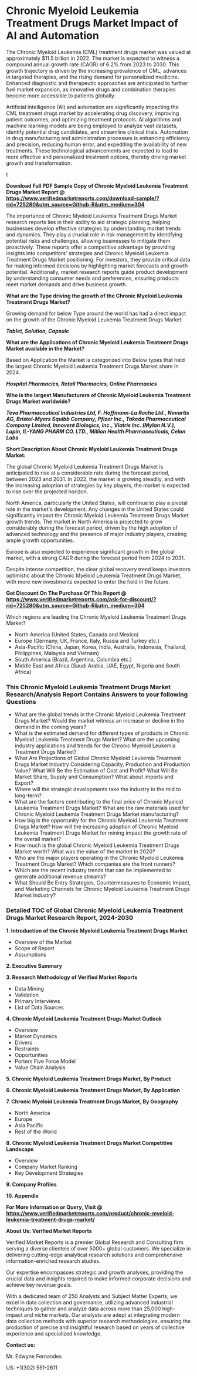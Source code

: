 <meta name="title" content="Global Chronic Myeloid Leukemia Treatment Drugs Market Impact of AI and Automation"><meta name="description" content="The Chronic Myeloid Leukemia (CML) treatment drugs market was valued at approximately $11.5 billion in 2022. The market is expected to witness a compound annual growth"><meta name="title" content="Chronic Myeloid Leukemia Treatment Drugs Market Size, Share, Scope, Trends, Growth, Opportunities, Analysis, Forecast"><h1>Chronic Myeloid Leukemia Treatment Drugs Market Impact of AI and Automation</h1><p>The Chronic Myeloid Leukemia (CML) treatment drugs market was valued at approximately $11.5 billion in 2022. The market is expected to witness a compound annual growth rate (CAGR) of 6.2% from 2023 to 2030. This growth trajectory is driven by the increasing prevalence of CML, advances in targeted therapies, and the rising demand for personalized medicine. Enhanced diagnostic and therapeutic approaches are anticipated to further fuel market expansion, as innovative drugs and combination therapies become more accessible to patients globally.</p><p>Artificial Intelligence (AI) and automation are significantly impacting the CML treatment drugs market by accelerating drug discovery, improving patient outcomes, and optimizing treatment protocols. AI algorithms and machine learning models are being employed to analyze vast datasets, identify potential drug candidates, and streamline clinical trials. Automation in drug manufacturing and administration processes is enhancing efficiency and precision, reducing human error, and expediting the availability of new treatments. These technological advancements are expected to lead to more effective and personalized treatment options, thereby driving market growth and transformation.</p>t</p><p id="" class=""><strong>Download Full PDF Sample Copy of Chronic Myeloid Leukemia Treatment Drugs Market Report @ <a href="https://www.verifiedmarketreports.com/download-sample/?rid=725280&utm_source=Github-R&utm_medium=304" target="_blank">https://www.verifiedmarketreports.com/download-sample/?rid=725280&utm_source=Github-R&utm_medium=304</a></strong></p><p>The importance of&nbsp;Chronic Myeloid Leukemia Treatment Drugs Market research reports lies in their ability to aid strategic planning, helping businesses develop effective strategies by understanding market trends and dynamics. They play a crucial role in risk management by identifying potential risks and challenges, allowing businesses to mitigate them proactively. These reports offer a competitive advantage by providing insights into competitors' strategies and Chronic Myeloid Leukemia Treatment Drugs Market positioning. For investors, they provide critical data for making informed decisions by highlighting market forecasts and growth potential. Additionally, market research reports guide product development by understanding consumer needs and preferences, ensuring products meet market demands and drive business growth.</p><p><strong>What are the&nbsp;Type driving the growth of the Chronic Myeloid Leukemia Treatment Drugs Market?</strong></p><p id="" class="">Growing demand for below Type around the world has had a direct impact on the growth of the Chronic Myeloid Leukemia Treatment Drugs Market:</p><em><strong>Tablet, Solution, Capsule</strong></em></p><strong>What are the&nbsp;Applications&nbsp;of Chronic Myeloid Leukemia Treatment Drugs Market available in the Market?</strong></p><p id="" class="">Based on Application the Market is categorized into Below types that held the largest Chronic Myeloid Leukemia Treatment Drugs Market share In 2024.</p><em><strong>Hospital Pharmacies, Retail Pharmacies, Online Pharmacies</strong></em></p><strong>Who is the largest Manufacturers of Chronic Myeloid Leukemia Treatment Drugs Market worldwide?</strong></p><p><em><strong>Teva Pharmaceutical Industries Ltd, F. Hoffmann-La Roche Ltd., Novartis AG, Bristol-Myers Squibb Company, Pfizer Inc., Takeda Pharmaceutical Company Limited, Innovent Biologics, Inc., Viatris Inc. (Mylan N.V.), Lupin, IL-YANG PHARM CO. LTD., Million Health Pharmaceuticals, Celon Labs</strong></em></p><p id="" class=""><strong>Short Description About Chronic Myeloid Leukemia Treatment Drugs Market:</strong></p><p>The global Chronic Myeloid Leukemia Treatment Drugs Market is anticipated to rise at a considerable rate during the forecast period, between 2023 and 2031. In 2022, the market is growing steadily, and with the increasing adoption of strategies by key players, the market is expected to rise over the projected horizon.</p><p>North America, particularly the United States, will continue to play a pivotal role in the market's development. Any changes in the United States could significantly impact the Chronic Myeloid Leukemia Treatment Drugs Market growth trends. The market in North America is projected to grow considerably during the forecast period, driven by the high adoption of advanced technology and the presence of major industry players, creating ample growth opportunities.</p><p>Europe is also expected to experience significant growth in the global market, with a strong CAGR during the forecast period from 2024 to 2031.</p><p>Despite intense competition, the clear global recovery trend keeps investors optimistic about the Chronic Myeloid Leukemia Treatment Drugs Market, with more new investments expected to enter the field in the future.</p><p id="" class=""><strong>Get Discount On The Purchase Of This Report @ <a href="https://www.verifiedmarketreports.com/ask-for-discount/?rid=725280&utm_source=Github-R&utm_medium=304" target="_blank">https://www.verifiedmarketreports.com/ask-for-discount/?rid=725280&utm_source=Github-R&utm_medium=304</a></strong></p>Which regions are leading the Chronic Myeloid Leukemia Treatment Drugs Market?</p><ul><li>North America (United States, Canada and Mexico)</li><li>Europe (Germany, UK, France, Italy, Russia and Turkey etc.)</li><li>Asia-Pacific (China, Japan, Korea, India, Australia, Indonesia, Thailand, Philippines, Malaysia and Vietnam)</li><li>South America (Brazil, Argentina, Columbia etc.)</li><li>Middle East and Africa (Saudi Arabia, UAE, Egypt, Nigeria and South Africa)</li></ul><h3 id="" class="">This Chronic Myeloid Leukemia Treatment Drugs Market Research/Analysis Report Contains Answers to your following Questions</h3><ul><li>What are the global trends in the Chronic Myeloid Leukemia Treatment Drugs Market? Would the market witness an increase or decline in the demand in the coming years?</li><li>What is the estimated demand for different types of products in Chronic Myeloid Leukemia Treatment Drugs Market? What are the upcoming industry applications and trends for the Chronic Myeloid Leukemia Treatment Drugs Market?</li><li>What Are Projections of Global Chronic Myeloid Leukemia Treatment Drugs Market Industry Considering Capacity, Production and Production Value? What Will Be the Estimation of Cost and Profit? What Will Be Market Share, Supply and Consumption? What about imports and Export?</li><li>Where will the strategic developments take the industry in the mid to long-term?</li><li>What are the factors contributing to the final price of Chronic Myeloid Leukemia Treatment Drugs Market? What are the raw materials used for Chronic Myeloid Leukemia Treatment Drugs Market manufacturing?</li><li>How big is the opportunity for the Chronic Myeloid Leukemia Treatment Drugs Market? How will the increasing adoption of Chronic Myeloid Leukemia Treatment Drugs Market for mining impact the growth rate of the overall market?</li><li>How much is the global Chronic Myeloid Leukemia Treatment Drugs Market worth? What was the value of the market In 2020?</li><li>Who are the major players operating in the Chronic Myeloid Leukemia Treatment Drugs Market? Which companies are the front runners?</li><li>Which are the recent industry trends that can be implemented to generate additional revenue streams?</li><li>What Should Be Entry Strategies, Countermeasures to Economic Impact, and Marketing Channels for Chronic Myeloid Leukemia Treatment Drugs Market Industry?</li></ul><h3 id="" class="">Detailed TOC of Global Chronic Myeloid Leukemia Treatment Drugs Market Research Report, 2024-2030</h3><p id="" class=""><strong>1. Introduction of the Chronic Myeloid Leukemia Treatment Drugs Market</strong></p><ul><li>Overview of the Market</li><li>Scope of Report</li><li>Assumptions</li></ul><p id="" class=""><strong>2. Executive Summary</strong></p><p id="" class=""><strong>3. Research Methodology of Verified Market Reports</strong></p><ul><li>Data Mining</li><li>Validation</li><li>Primary Interviews</li><li>List of Data Sources</li></ul><p id="" class=""><strong>4. Chronic Myeloid Leukemia Treatment Drugs Market Outlook</strong></p><ul><li>Overview</li><li>Market Dynamics</li><li>Drivers</li><li>Restraints</li><li>Opportunities</li><li>Porters Five Force Model</li><li>Value Chain Analysis</li></ul><p id="" class=""><strong>5. Chronic Myeloid Leukemia Treatment Drugs Market, By Product</strong></p><p id="" class=""><strong>6. Chronic Myeloid Leukemia Treatment Drugs Market, By Application</strong></p><p id="" class=""><strong>7. Chronic Myeloid Leukemia Treatment Drugs Market, By Geography</strong></p><ul><li>North America</li><li>Europe</li><li>Asia Pacific</li><li>Rest of the World</li></ul><p id="" class=""><strong>8. Chronic Myeloid Leukemia Treatment Drugs Market Competitive Landscape</strong></p><ul><li>Overview</li><li>Company Market Ranking</li><li>Key Development Strategies</li></ul><p id="" class=""><strong>9. Company Profiles</strong></p><p id="" class=""><strong>10. Appendix</strong></p><p id="" class=""><strong>For More Information or Query, Visit @ <a href="https://www.verifiedmarketreports.com/product/chronic-myeloid-leukemia-treatment-drugs-market/" target="_blank">https://www.verifiedmarketreports.com/product/chronic-myeloid-leukemia-treatment-drugs-market/</a></strong></p><p id="" class=""><strong>About Us: Verified Market Reports</strong></p><p id="" class="">Verified Market Reports is a premier Global Research and Consulting firm serving a diverse clientele of over 5000+ global customers. We specialize in delivering cutting-edge analytical research solutions and comprehensive information-enriched research studies.</p><p id="" class="">Our expertise encompasses strategic and growth analyses, providing the crucial data and insights required to make informed corporate decisions and achieve key revenue goals.</p><p id="" class="">With a dedicated team of 250 Analysts and Subject Matter Experts, we excel in data collection and governance, utilizing advanced industrial techniques to gather and analyze data across more than 25,000 high-impact and niche markets. Our analysts are adept at integrating modern data collection methods with superior research methodologies, ensuring the production of precise and insightful research based on years of collective experience and specialized knowledge.</p><p id="" class=""><strong>Contact us:</strong></p><p id="" class="">Mr. Edwyne Fernandes</p><p id="" class="">US: +1(302) 551-2611</p>